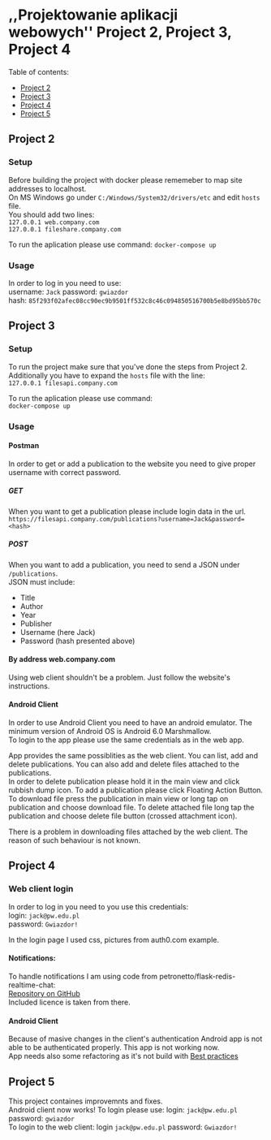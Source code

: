 # ,,Projektowanie aplikacji webowych'' Project 2, Project 3, Project 4

Table of contents:  
- [Project 2](#project-2)  
- [Project 3](#project-3)  
- [Project 4](#project-4)  
- [Project 5](#project-5)


## Project 2
### Setup
Before building the project with docker please rememeber to map site addresses to localhost.  
On MS Windows go under `C:/Windows/System32/drivers/etc` and edit `hosts` file.  
You should add two lines:  
`127.0.0.1 web.company.com`  
`127.0.0.1 fileshare.company.com`  

To run the aplication please use command:
`docker-compose up`

### Usage
In order to log in you need to use:  
username: `Jack` password: `gwiazdor`  
hash: `85f293f02afec08cc90ec9b9501ff532c8c46c094850516700b5e8bd95bb570c`

## Project 3
### Setup
To run the project make sure that you've done the steps from Project 2.  
Additionally you have to expand the `hosts` file with the line:  
`127.0.0.1 filesapi.company.com`  

To run the aplication please use command:  
`docker-compose up`  

### Usage

#### Postman
In order to get or add a publication to the website you need to give proper username with correct password.  
##### GET
When you want to get a publication please include login data in the url.  
`https://filesapi.company.com/publications?username=Jack&password=<hash>`

##### POST
When you want to add a publication, you need to send a JSON under `/publications`.  
JSON must include:  
* Title
* Author
* Year
* Publisher
* Username (here Jack)
* Password (hash presented above)

#### By address web.company.com
Using web client shouldn't be a problem. Just follow the website's instructions.  

#### Android Client
In order to use Android Client you need to have an android emulator. The minimum version of Android OS is Android 6.0 Marshmallow.  
To login to the app please use the same credentials as in the web app.

App provides the same possiblities as the web client. You can list, add and delete publications. You can also add and delete files attached to the publications.  
In order to delete publication please hold it in the main view and click rubbish dump icon. To add a publication please click Floating Action Button. To download file press the publication in main view or long tap on publication and choose download file. To delete attached file long tap the publication and choose delete file button (crossed attachment icon).  

There is a problem in downloading files attached by the web client. The reason of such behaviour is not known.  

## Project 4
### Web client login
In order to log in you need to you use this credentials:  
login: `jack@pw.edu.pl`  
password: `Gwiazdor!`  

In the login page I used css, pictures from auth0.com example.  

#### Notifications:
To handle notifications I am using code from petronetto/flask-redis-realtime-chat:  
[Repository on GitHub](https://github.com/petronetto/flask-redis-realtime-chat)  
Included licence is taken from there.  

#### Android Client
Because of masive changes in the client's authentication Android app is not able to be authenticated properly. This app is not working now.  
App needs also some refactoring as it's not build with [Best practices](https://developer.android.com/guide/components/activities/activity-lifecycle)  

## Project 5
This project containes improvemnts and fixes.  
Android client now works! To login please use: login: `jack@pw.edu.pl` password: `gwiazdor`  
To login to the web client: login `jack@pw.edu.pl` password: `Gwiazdor!`  
